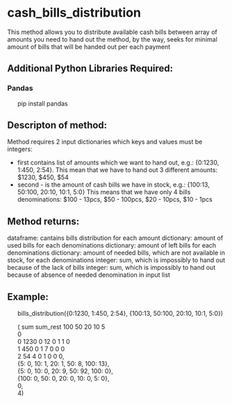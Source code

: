 # cash_bills_distribution
This method allows you to distribute available cash bills between array of amounts you need to hand out
the method, by the way, seeks for minimal amount of bills that will be handed out per each payment

## Additional Python Libraries Required:
### Pandas
<ul>
       pip install pandas
</ul>

## Descripton of method:
Method requires 2 input dictionaries which keys and values must be integers: 
- first contains list of amounts which we want to hand out, e.g.: {0:1230, 1:450, 2:54}.
This mean that we have to hand out 3 different amounts: $1230, $450, $54
- second - is the amount of cash bills we have in stock, e.g.: {100:13, 50:100, 20:10, 10:1, 5:0}
This means that we have only 4 bills denominations: $100 - 13pcs, $50 - 100pcs, $20 - 10pcs, $10 - 1pcs

## Method returns:
dataframe: cantains bills distribution for each amount
dictionary: amount of used bills for each denominations 
dictionary: amount of left bills for each denominations 
dictionary: amount of needed bills, which are not available in stock, for each denominations 
integer: sum, which is impossibly to hand out because of the lack of bills
integer: sum, which is impossibly to hand out because of absence of needed denomination in input list

## Example:
<ul> bills_distribution({0:1230, 1:450, 2:54}, {100:13, 50:100, 20:10, 10:1, 5:0}) </ul>

<ul>
(    sum  sum_rest  100  50  20  10  5<br>
 0                                    <br>
 0  1230         0   12   0   1   1  0<br>
 1   450         0    1   7   0   0  0<br>
 2    54         4    0   1   0   0  0,<br>
 {5: 0, 10: 1, 20: 1, 50: 8, 100: 13},<br>
 {5: 0, 10: 0, 20: 9, 50: 92, 100: 0},<br>
 {100: 0, 50: 0, 20: 0, 10: 0, 5: 0},<br>
 0,<br>
 4)<br>
 </ul>
